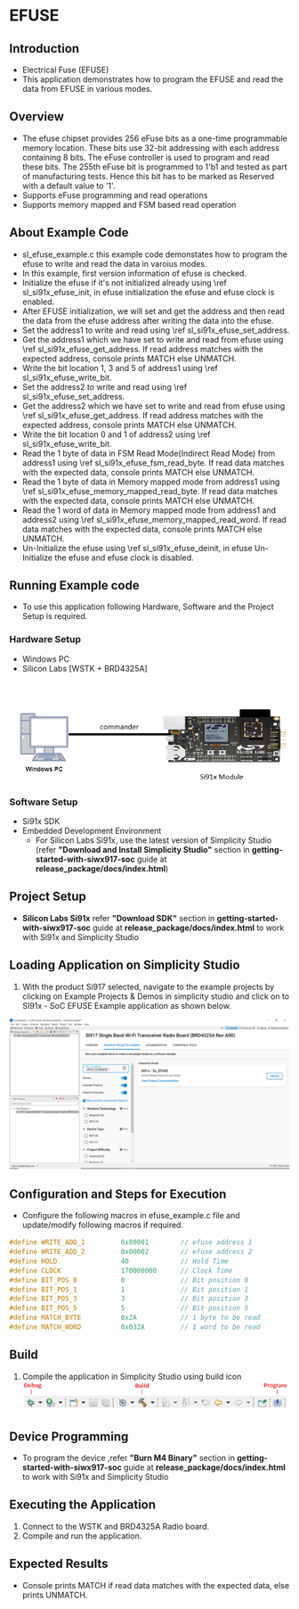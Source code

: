 # EFUSE

## Introduction

- Electrical Fuse (EFUSE)
- This application demonstrates how to  program the EFUSE and read the data from EFUSE in various modes. 

## Overview

- The efuse chipset provides 256 eFuse bits as a one-time programmable memory location. These bits use 32-bit addressing 
  with each address containing 8 bits. The eFuse controller is used to program and read these bits. The 255th eFuse 
  bit is programmed to 1'b1 and tested as part of manufacturing tests. Hence this bit has to be marked as Reserved 
  with a default value to '1'.
- Supports eFuse programming and read operations
- Supports memory mapped and FSM based read operation


## About Example Code

- sl_efuse_example.c this example code demonstates how to program the efuse to write and read the data in varoius modes.
- In this example, first version information of efuse is checked.
- Initialize the efuse if it's not initialized already using \ref sl_si91x_efuse_init, in efuse initialization the efuse and efuse clock is enabled.
- After EFUSE initialization, we will set and get the address and then read the data from the efuse address after writing the data into the efuse.
- Set the address1 to write and read using \ref sl_si91x_efuse_set_address.
- Get the address1 which we have set to write and read from efuse using \ref sl_si91x_efuse_get_address. If read address matches with the expected address, console prints MATCH else UNMATCH.
- Write the bit location 1, 3 and 5 of address1 using \ref sl_si91x_efuse_write_bit.
- Set the address2 to write and read using \ref sl_si91x_efuse_set_address.
- Get the address2 which we have set to write and read from efuse using \ref sl_si91x_efuse_get_address. If read address matches with the expected address, console prints MATCH else UNMATCH.
- Write the bit location 0 and 1 of address2 using \ref sl_si91x_efuse_write_bit.
- Read the 1 byte of data in FSM Read Mode(Indirect Read Mode) from address1 using \ref sl_si91x_efuse_fsm_read_byte. If read data matches with the expected data, console prints MATCH else UNMATCH.
- Read the 1 byte of data in Memory mapped mode from address1 using \ref sl_si91x_efuse_memory_mapped_read_byte. If read data matches with the expected data, console prints MATCH else UNMATCH.
- Read the 1 word of data in Memory mapped mode from address1 and address2 using \ref sl_si91x_efuse_memory_mapped_read_word. If read data matches with the expected data, console prints MATCH else UNMATCH.
- Un-Initialize the efuse using \ref sl_si91x_efuse_deinit, in efuse Un-Initialize the efuse and efuse clock is disabled.

## Running Example code

- To use this application following Hardware, Software and the Project Setup is required.

### Hardware Setup

- Windows PC
- Silicon Labs [WSTK + BRD4325A]

![Figure: Introduction](resources/readme/image514a.png)

### Software Setup

- Si91x SDK
- Embedded Development Environment
  - For Silicon Labs Si91x, use the latest version of Simplicity Studio (refer **"Download and Install Simplicity Studio"** section in **getting-started-with-siwx917-soc** guide at **release_package/docs/index.html**)

## Project Setup

- **Silicon Labs Si91x** refer **"Download SDK"** section in **getting-started-with-siwx917-soc** guide at **release_package/docs/index.html** to work with Si91x and Simplicity Studio

## Loading Application on Simplicity Studio

1. With the product Si917 selected, navigate to the example projects by clicking on Example Projects & Demos
   in simplicity studio and click on to SI91x - SoC EFUSE Example application as shown below.

![Figure: Selecting Example project](resources/readme/image514b.png)

## Configuration and Steps for Execution

- Configure the following macros in efuse_example.c file and update/modify following macros if required.

```C
#define WRITE_ADD_1         0x00001        // efuse address 1
#define WRITE_ADD_2         0x00002        // efuse address 2
#define HOLD                40             // Hold Time
#define CLOCK               170000000      // Clock Time
#define BIT_POS_0           0              // Bit position 0
#define BIT_POS_1           1              // Bit position 1
#define BIT_POS_3           3              // Bit position 3
#define BIT_POS_5           5              // Bit position 5
#define MATCH_BYTE          0x2A           // 1 byte to be read
#define MATCH_WORD          0x032A         // 1 word to be read
```

## Build

1. Compile the application in Simplicity Studio using build icon
   ![Figure: Build run and Debug](resources/readme/image514c.png)

## Device Programming

- To program the device ,refer **"Burn M4 Binary"** section in **getting-started-with-siwx917-soc** guide at **release_package/docs/index.html** to work with Si91x and Simplicity Studio

## Executing the Application

1. Connect to the WSTK and BRD4325A Radio board.
2. Compile and run the application.

## Expected Results

- Console prints MATCH if read data matches with the expected data, else prints UNMATCH.